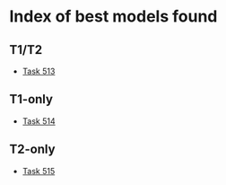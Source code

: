 Index of best models found
==========================

T1/T2
-----

* [Task 513](./513/Task513.md)

T1-only
-------

* [Task 514](./514/514.md)

T2-only
-------

* [Task 515](./515/515.md)

